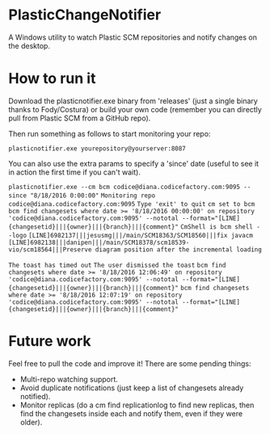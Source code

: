 # PlasticChangeNotifier
A Windows utility to watch Plastic SCM repositories and notify changes on the desktop.

# How to run it
Download the plasticnotifier.exe binary from 'releases' (just a single binary thanks to Fody/Costura) or build your own code (remember you can directly pull from Plastic SCM from a GitHub repo).

Then run something as follows to start monitoring your repo:

`plasticnotifier.exe yourepository@yourserver:8087`

You can also use the extra params to specify a 'since' date (useful to see it in action the first time if you can't wait).

`plasticnotifier.exe --cm bcm codice@diana.codicefactory.com:9095 --since "8/18/2016 0:00:00"`
`Monitoring repo codice@diana.codicefactory.com:9095`
`Type 'exit' to quit`
`cm set to bcm`
`bcm find changesets where date >= '8/18/2016 00:00:00' on repository 'codice@diana.codicefactory.com:9095' --nototal --format="[LINE]{changesetid}|||{owner}|||{branch}|||{comment}"`
`CmShell is bcm shell --logo`
`[LINE]6982137|||jesusmg|||/main/SCM18363/SCM18560|||fix javacm`
`[LINE]6982138|||danipen|||/main/SCM18378/scm18539-vio/scm18564|||Preserve diagram position after the incremental loading`

`The toast has timed out`
`The user dismissed the toast`
`bcm find changesets where date >= '8/18/2016 12:06:49' on repository 'codice@diana.codicefactory.com:9095' --nototal --format="[LINE]{changesetid}|||{owner}|||{branch}|||{comment}"`
`bcm find changesets where date >= '8/18/2016 12:07:19' on repository 'codice@diana.codicefactory.com:9095' --nototal --format="[LINE]{changesetid}|||{owner}|||{branch}|||{comment}"`

# Future work
Feel free to pull the code and improve it! There are some pending things:
* Multi-repo watching support.
* Avoid duplicate notifications (just keep a list of changesets already notified).
* Monitor replicas (do a cm find replicationlog to find new replicas, then find the changesets inside each and notify them, even if they were older).
